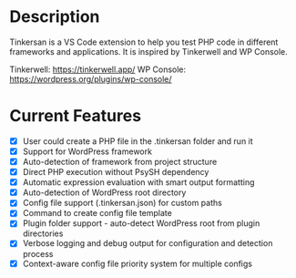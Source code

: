 # Description

Tinkersan is a VS Code extension to help you test PHP code in different frameworks and applications. It is inspired by Tinkerwell and WP Console.

Tinkerwell: https://tinkerwell.app/
WP Console: https://wordpress.org/plugins/wp-console/

# Current Features

- [x] User could create a PHP file in the .tinkersan folder and run it
- [x] Support for WordPress framework
- [x] Auto-detection of framework from project structure
- [x] Direct PHP execution without PsySH dependency
- [x] Automatic expression evaluation with smart output formatting
- [x] Auto-detection of WordPress root directory
- [x] Config file support (.tinkersan.json) for custom paths
- [x] Command to create config file template
- [x] Plugin folder support - auto-detect WordPress root from plugin directories
- [x] Verbose logging and debug output for configuration and detection process
- [x] Context-aware config file priority system for multiple configs